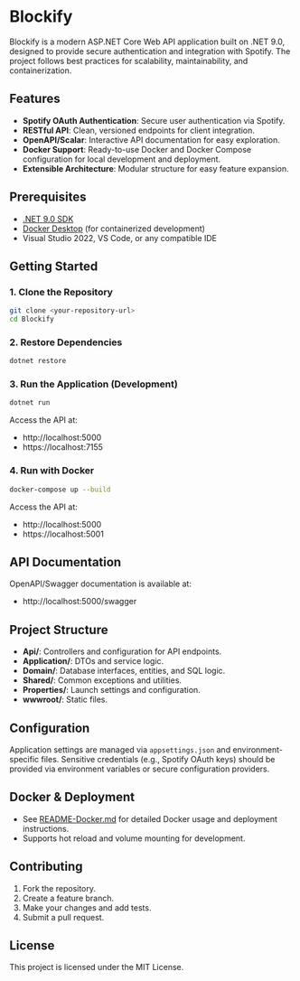 # Blockify

Blockify is a modern ASP.NET Core Web API application built on .NET 9.0, designed to provide secure authentication and integration with Spotify. The project follows best practices for scalability, maintainability, and containerization.

## Features

- **Spotify OAuth Authentication**: Secure user authentication via Spotify.
- **RESTful API**: Clean, versioned endpoints for client integration.
- **OpenAPI/Scalar**: Interactive API documentation for easy exploration.
- **Docker Support**: Ready-to-use Docker and Docker Compose configuration for local development and deployment.
- **Extensible Architecture**: Modular structure for easy feature expansion.

## Prerequisites

- [.NET 9.0 SDK](https://dotnet.microsoft.com/download/dotnet/9.0)
- [Docker Desktop](https://www.docker.com/products/docker-desktop) (for containerized development)
- Visual Studio 2022, VS Code, or any compatible IDE

## Getting Started

### 1. Clone the Repository

```sh
git clone <your-repository-url>
cd Blockify
```

### 2. Restore Dependencies

```sh
dotnet restore
```

### 3. Run the Application (Development)

```sh
dotnet run
```

Access the API at:

- http://localhost:5000
- https://localhost:7155

### 4. Run with Docker

```sh
docker-compose up --build
```

Access the API at:

- http://localhost:5000
- https://localhost:5001

## API Documentation

OpenAPI/Swagger documentation is available at:

- http://localhost:5000/swagger

## Project Structure

- **Api/**: Controllers and configuration for API endpoints.
- **Application/**: DTOs and service logic.
- **Domain/**: Database interfaces, entities, and SQL logic.
- **Shared/**: Common exceptions and utilities.
- **Properties/**: Launch settings and configuration.
- **wwwroot/**: Static files.

## Configuration

Application settings are managed via `appsettings.json` and environment-specific files. Sensitive credentials (e.g., Spotify OAuth keys) should be provided via environment variables or secure configuration providers.

## Docker & Deployment

- See [README-Docker.md](../../README-Docker.md) for detailed Docker usage and deployment instructions.
- Supports hot reload and volume mounting for development.

## Contributing

1. Fork the repository.
2. Create a feature branch.
3. Make your changes and add tests.
4. Submit a pull request.

## License

This project is licensed under the MIT License.